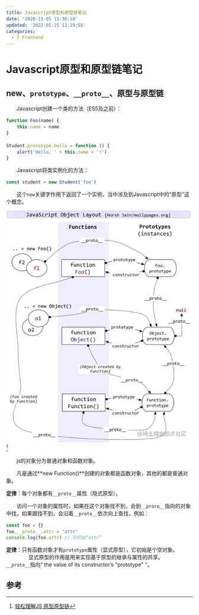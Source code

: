 ```yaml
---
title: Javascript原型和原型链笔记
date: '2020-11-01 11:36:10'
updated: '2022-01-25 11:19:58'
categories:
  - 2 Frontend
---
```

# Javascript原型和原型链笔记

## new、`prototype`、`__proto__`、原型与原型链

　　Javascript创建一个类的方法（ES5及之前）：

```javascript
function Foo(name) {
    this.name = name
}

Student.prototype.hello = function () {
    alert('Hello, ' + this.name + '!')
}
```

　　Javascript将类实例化的方法：

```javascript
const student = new Student('foo')
```

　　这个`new`关键字作用下返回了一个实例，当中涉及到Javascript中的“原型”这个概念。



![](Javascript_Prototype_and_Prototype_Chain_Notes/a.webp)[^2]

　　js的对象分为普通对象和函数对象。

　　凡是通过**new Function()**创建的对象都是函数对象，其他的都是普通对象。

**定律**：每个对象都有`__proto__`属性（隐式原型）。

　　访问一个对象的属性时，如果在这个对象找不到，会到`__proro__`指向的对象中找，如果跟找不到，会沿着`__proto__`依次向上查找，例如：
```javascript
const foo = {}
foo.__proto__.attr = "attr"
console.log(foo.attr) // 打印出“attr”
```

**定律**：只有函数对象才有`prototype`属性（显式原型），它初始是个空对象。
　　
　　显式原型的作用是用来实现基于原型的继承与属性的共享。
　　
　　`__proto__`指向“ the value of its constructor’s "prototype" ”。 

## 参考
[^1]: <https://www.jianshu.com/p/dee9f8b14771>
[^2]: [轻松理解JS 原型原型链](https://juejin.cn/post/6844903989088092174)

